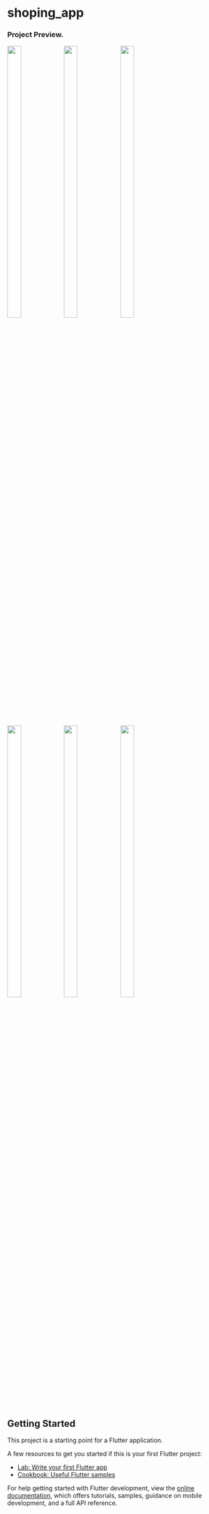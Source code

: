 # shoping_app

### Project Preview.

<img src="https://github.com/gityash56/Shoping-Cart/assets/90525149/81c228f7-406c-4716-89e6-ed6cdbae0cc9" width="25%" height="40%">
<img src="https://github.com/gityash56/Shoping-Cart/assets/90525149/6338614b-dbeb-408c-b8e1-be9238b5d7ea" width="25%" height="40%">
<img src="https://github.com/gityash56/Shoping-Cart/assets/90525149/198daa0a-fcc2-4797-9013-f14854b4c937" width="25%" height="40%">
<img src="https://github.com/gityash56/Shoping-Cart/assets/90525149/effee05c-11ca-4d91-8178-4952c1c0c8f9" width="25%" height="40%">
<img src="https://github.com/gityash56/Shoping-Cart/assets/90525149/80b5114d-c65c-4a78-868d-1043dc81005a" width="25%" height="40%">
<img src="https://github.com/gityash56/Shoping-Cart/assets/90525149/2e450bda-60bd-4e76-8b79-99f251869349" width="25%" height="40%">

## Getting Started

This project is a starting point for a Flutter application.

A few resources to get you started if this is your first Flutter project:

- [Lab: Write your first Flutter app](https://docs.flutter.dev/get-started/codelab)
- [Cookbook: Useful Flutter samples](https://docs.flutter.dev/cookbook)

For help getting started with Flutter development, view the
[online documentation](https://docs.flutter.dev/), which offers tutorials,
samples, guidance on mobile development, and a full API reference.
